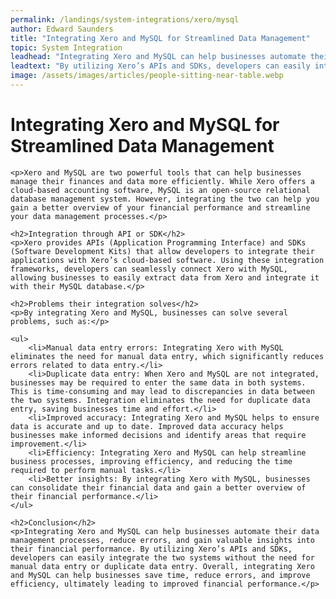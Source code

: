 ```yaml
---
permalink: /landings/system-integrations/xero/mysql
author: Edward Saunders
title: "Integrating Xero and MySQL for Streamlined Data Management"
topic: System Integration
leadhead: "Integrating Xero and MySQL can help businesses automate their data management processes, reduce errors, and gain valuable insights into their financial performance"
leadtext: "By utilizing Xero’s APIs and SDKs, developers can easily integrate the two systems without the need for manual data entry or duplicate data entry. Overall, integrating Xero and MySQL can help businesses save time, reduce errors, and improve efficiency, ultimately leading to improved financial performance."
image: /assets/images/articles/people-sitting-near-table.webp
---
```

<div class="arttext">	<h1>Integrating Xero and MySQL for Streamlined Data Management</h1>
	
	<p>Xero and MySQL are two powerful tools that can help businesses manage their finances and data more efficiently. While Xero offers a cloud-based accounting software, MySQL is an open-source relational database management system. However, integrating the two can help you gain a better overview of your financial performance and streamline your data management processes.</p>

	<h2>Integration through API or SDK</h2>
	<p>Xero provides APIs (Application Programming Interface) and SDKs (Software Development Kits) that allow developers to integrate their applications with Xero’s cloud-based software. Using these integration frameworks, developers can seamlessly connect Xero with MySQL, allowing businesses to easily extract data from Xero and integrate it with their MySQL database.</p>

	<h2>Problems their integration solves</h2>
	<p>By integrating Xero and MySQL, businesses can solve several problems, such as:</p>
	
	<ul>
		<li>Manual data entry errors: Integrating Xero with MySQL eliminates the need for manual data entry, which significantly reduces errors related to data entry.</li>
		<li>Duplicate data entry: When Xero and MySQL are not integrated, businesses may be required to enter the same data in both systems. This is time-consuming and may lead to discrepancies in data between the two systems. Integration eliminates the need for duplicate data entry, saving businesses time and effort.</li>
		<li>Improved accuracy: Integrating Xero and MySQL helps to ensure data is accurate and up to date. Improved data accuracy helps businesses make informed decisions and identify areas that require improvement.</li>
		<li>Efficiency: Integrating Xero and MySQL can help streamline business processes, improving efficiency, and reducing the time required to perform manual tasks.</li>
		<li>Better insights: By integrating Xero with MySQL, businesses can consolidate their financial data and gain a better overview of their financial performance.</li>
	</ul>

	<h2>Conclusion</h2>
	<p>Integrating Xero and MySQL can help businesses automate their data management processes, reduce errors, and gain valuable insights into their financial performance. By utilizing Xero’s APIs and SDKs, developers can easily integrate the two systems without the need for manual data entry or duplicate data entry. Overall, integrating Xero and MySQL can help businesses save time, reduce errors, and improve efficiency, ultimately leading to improved financial performance.</p>
</div>